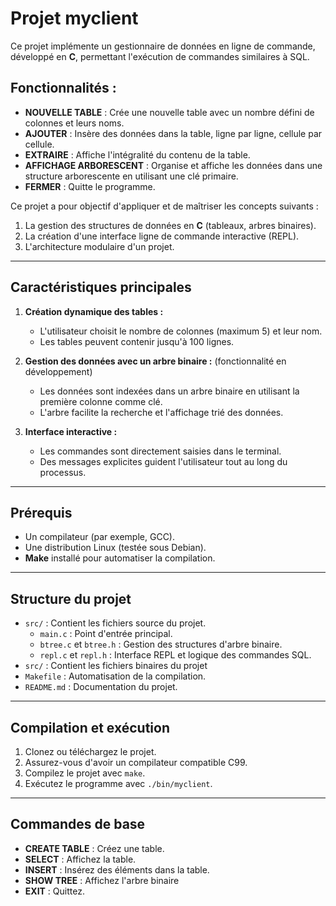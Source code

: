 # Projet myclient

Ce projet implémente un gestionnaire de données en ligne de commande, développé en **C**, permettant l'exécution de commandes similaires à SQL.

## Fonctionnalités :
- **NOUVELLE TABLE** : Crée une nouvelle table avec un nombre défini de colonnes et leurs noms.
- **AJOUTER** : Insère des données dans la table, ligne par ligne, cellule par cellule.
- **EXTRAIRE** : Affiche l'intégralité du contenu de la table.
- **AFFICHAGE ARBORESCENT** : Organise et affiche les données dans une structure arborescente en utilisant une clé primaire.
- **FERMER** : Quitte le programme.

Ce projet a pour objectif d'appliquer et de maîtriser les concepts suivants :
1. La gestion des structures de données en **C** (tableaux, arbres binaires).
2. La création d'une interface ligne de commande interactive (REPL).
3. L'architecture modulaire d'un projet.

---

## **Caractéristiques principales**
1. **Création dynamique des tables :**
   - L'utilisateur choisit le nombre de colonnes (maximum 5) et leur nom.
   - Les tables peuvent contenir jusqu'à 100 lignes.

2. **Gestion des données avec un arbre binaire :** (fonctionnalité en développement)
   - Les données sont indexées dans un arbre binaire en utilisant la première colonne comme clé.
   - L'arbre facilite la recherche et l'affichage trié des données.

3. **Interface interactive :**
   - Les commandes sont directement saisies dans le terminal.
   - Des messages explicites guident l'utilisateur tout au long du processus.

---

## **Prérequis**
- Un compilateur (par exemple, GCC).
- Une distribution Linux (testée sous Debian).
- **Make** installé pour automatiser la compilation.

---

## **Structure du projet**
- `src/` : Contient les fichiers source du projet.
  - `main.c` : Point d'entrée principal.
  - `btree.c` et `btree.h` : Gestion des structures d'arbre binaire.
  - `repl.c` et `repl.h` : Interface REPL et logique des commandes SQL.
- `src/` : Contient les fichiers binaires du projet
- `Makefile` : Automatisation de la compilation.
- `README.md` : Documentation du projet.

---

## **Compilation et exécution**
1. Clonez ou téléchargez le projet.
2. Assurez-vous d'avoir un compilateur compatible C99.
3. Compilez le projet avec `make`.
4. Exécutez le programme avec `./bin/myclient`.

---

## **Commandes de base**
- **CREATE TABLE** : Créez une table.
- **SELECT** : Affichez la table.
- **INSERT** : Insérez des éléments dans la table.
- **SHOW TREE** : Affichez l'arbre binaire
- **EXIT** : Quittez.

   
